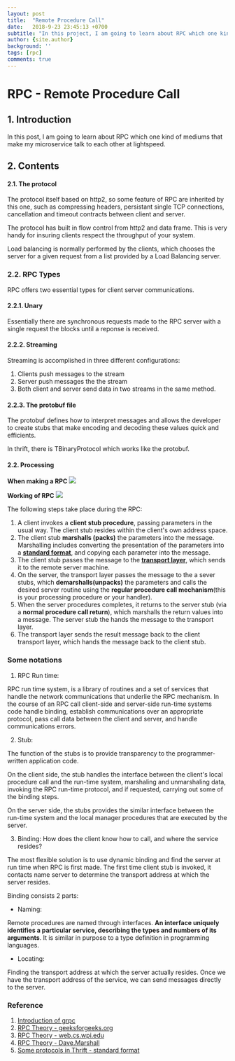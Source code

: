 ```yaml
---
layout: post
title:  "Remote Procedure Call"
date:   2018-9-23 23:45:13 +0700
subtitle: "In this project, I am going to learn about RPC which one kind of mediums that make my microservice talk to each other at lightspeed."
author: {site.author}
background: ''
tags: [rpc]
comments: true
---
```



# RPC - Remote Procedure Call

## 1. Introduction

In this post, I am going to learn about RPC which one kind of mediums that make my microservice talk to each other at lightspeed.

## 2. Contents

#### 2.1. The protocol

The protocol itself based on  http2, so some feature of RPC are inherited by this one, such as compressing headers, 
persistant single TCP connections, cancellation and timeout contracts between client and server.

The protocol has built in flow control from http2 and data frame. This is very handy for insuring clients respect the throughput of your system. 

Load balancing is normally performed by the clients, which chooses the server for a given request from a list provided by a Load Balancing server.

### 2.2. RPC Types

RPC offers two essential types for client server communications.

#### 2.2.1. Unary

Essentially there are synchronous requests made to the RPC server with a single request the blocks until a reponse is received.

#### 2.2.2. Streaming

Streaming is accomplished in three different configurations:

1. Clients push  messages to the stream
2. Server push messages the the stream
3. Both client and server send data in two streams in the same method.

#### 2.2.3. The protobuf file

The protobuf defines how to interpret messages and allows the developer to create stubs that make encoding and decoding these values quick and  efficients.

In thrift, there is TBinaryProtocol which works like the protobuf.

#### 2.2. Processing

**When making a RPC**
![](./images/operating-system-remote-procedure-call-1.png "")


**Working of RPC**
![](./images/operating-system-remote-call-procedure-working.png "")


The following steps take place during the RPC:

1. A client invokes a **client stub procedure**, passing parameters in the usual way. The client stub resides within the client's own address space.
2. The client stub **marshalls (packs)** the parameters into the message. Marshalling includes converting the presentation of the parameters into a [**standard format**](), and copying each parameter into the message.
3. The client stub passes the message to the [**transport layer**](), which sends it to the remote server machine.
4. On the server, the transport layer passes the message to the a sever stubs, which **demarshalls(unpacks)** the parameters and calls the desired server routine using the **regular procedure call mechanism**(this is your processing procedure or your handler).
5. When the server procedures completes, it returns to the server stub (via a **normal procedure call return**), which marshalls the return values into a message. The server stub the hands the message to the transport layer.
6. The transport layer sends the result message back to the client transport layer, which hands the message back to the client stub.


### Some notations
1. RPC Run time:

RPC run time system, is a library of routines and a set of services that handle the network communications that underlie the RPC mechanism. In the course of an RPC call client-side and server-side run-time systems code handle binding, establish communications over an appropriate protocol, pass call data between the client and server, and handle communications errors.

2. Stub:

The function of the stubs is to provide transparency to the programmer-written application code.

On the client side, the stub handles the interface between the client's local procedure call and the run-time system, marshaling and unmarshaling data, invoking the RPC run-time protocol, and if requested, carrying out some of the binding steps.

On the server side, the stubs provides the similar interface between the run-time system and the local manager procedures that are executed by the server.

3. Binding: How does the client know how to call, and where the service resides?

The most flexible solution is to use dynamic binding and find the server at run time when RPC is first made. The first time client stub is invoked, it contacts name server to determine the transport address at which the server resides.

Binding consists 2 parts:
- Naming: 

Remote procedures are named through interfaces. **An interface uniquely identifies a particular service, describing the types and numbers of its arguments**. It is similar in purpose to a type definition in programming languages.

- Locating:

Finding the transport address at which the server actually resides. Once we have the transport address of the service, we can send messages directly to the server. 

### Reference

1. [Introduction of  grpc](https://container-solutions.com/introduction-to-grpc/)
2. [RPC Theory - geeksforgeeks.org](https://www.geeksforgeeks.org/operating-system-remote-procedure-call-rpc/)
3. [RPC Theory - web.cs.wpi.edu](https://web.cs.wpi.edu/~cs4514/b98/week8-rpc/week8-rpc.html)
4. [RPC Theory - Dave.Marshall](https://users.cs.cf.ac.uk/Dave.Marshall/C/node33.html)
5. [Some protocols in Thrift - standard format](https://erikvanoosten.github.io/thrift-missing-specification/)
